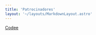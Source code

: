 ```yaml
---
title: 'Patrocinadores'
layout: '~/layouts/MarkdownLayout.astro'
---
```


[Codee](/patrocinadores/codee)